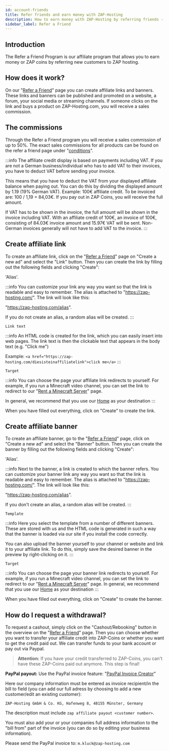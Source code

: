 ```yaml
---
id: account-friends
title: Refer friends and earn money with ZAP-Hosting
description: How to earn money with ZAP-Hosting by referring friends - ZAP-Hosting.com documentation
sidebar_label: Refer a Friend
---
```


## Introduction

The Refer a Friend Program is our affiliate program that allows you to earn money or ZAP coins by referring new customers to ZAP hosting.

## How does it work?

On our "[Refer a Friend](https://zap-hosting.com/de/customer/affiliate/)" page you can create affiliate links and banners. These links and banners can be published and promoted on a website, a forum, your social media or streaming channels. If someone clicks on the link and buys a product on ZAP-Hosting.com, you will receive a sales commission.

## The commissions
Through the Refer a Friend program you will receive a sales commission of up to 50%. The exact sales commissions for all products can be found on the refer a friend page under "[conditions](https://zap-hosting.com/de/customer/affiliate/conditions/)".

:::info
The affiliate credit display is based on payments including VAT. If you are not a German business/individual who has to add VAT to their invoices, you have to deduct VAT before sending your invoice.

This means that you have to deduct the VAT from your displayed affiliate balance when paying out. You can do this by dividing the displayed amount by 1.19 (19% German VAT). Example: 100€ affiliate credit. To be invoiced are: 100 / 1,19 = 84,03€. If you pay out in ZAP Coins, you will receive the full amount.

If VAT has to be shown in the invoice, the full amount will be shown in the invoice including VAT. With an affiliate credit of 100€, an invoice of 100€, consisting of 84.03€ invoice amount and 15.97€ VAT will be sent. Non-German invoices generally will not have to add VAT to the invoice.
:::

## Create affiliate link

To create an affiliate link, click on the "[Refer a Friend](https://zap-hosting.com/de/customer/affiliate/)" page on "Create a new ad" and select the "Link" button. Then you can create the link by filling out the following fields and clicking "Create":

'Alias'.

:::info
You can customize your link any way you want so that the link is readable and easy to remember. The alias is attached to "https://zap-hosting.com/". The link will look like this: 

"https://zap-hosting.com/alias". 

If you do not create an alias, a random alias will be created.
:::

`Link text`

:::info
An HTML code is created for the link, which you can easily insert into web pages. The link text is then the clickable text that appears in the body text (e.g. "Click me")

Example: `<a href="https://zap-hosting.com/diesisteinaffiliatelink">click me</a>`
:::

``Target``

:::info
You can choose the page your affiliate link redirects to yourself. For example, if you run a Minecraft video channel, you can set the link to redirect to our "[Rent a Minecraft Server](https://zap-hosting.com/de/minecraft-server-mieten/)" page.

In general, we recommend that you use our [Home](https://zap-hosting.com/de/) as your destination
:::


When you have filled out everything, click on "Create" to create the link.


## Create affiliate banner

To create an affiliate banner, go to the "[Refer a Friend](https://zap-hosting.com/de/customer/affiliate/)" page, click on "Create a new ad" and select the "Banner" button. Then you can create the banner by filling out the following fields and clicking "Create":

'Alias'.

:::info
Next to the banner, a link is created to which the banner refers. You can customize your banner link any way you want so that the link is readable and easy to remember. The alias is attached to "https://zap-hosting.com/". The link will look like this: 

"https://zap-hosting.com/alias". 

If you don't create an alias, a random alias will be created.
:::


`Template`

:::info
Here you select the template from a number of different banners. These are stored with us and the HTML code is generated in such a way that the banner is loaded via our site if you install the code correctly.

You can also upload the banner yourself to your channel or website and link it to your affiliate link. To do this, simply save the desired banner in the preview by right-clicking on it.
:::

`Target`

:::info
You can choose the page your banner link redirects to yourself. For example, if you run a Minecraft video channel, you can set the link to redirect to our "[Rent a Minecraft Server](https://zap-hosting.com/de/minecraft-server-mieten/)" page.
In general, we recommend that you use our [Home](https://zap-hosting.com/de/) as your destination
:::

When you have filled out everything, click on "Create" to create the banner.

## How do I request a withdrawal?

To request a cashout, simply click on the "Cashout/Rebooking" button in the overview on the "[Refer a Friend](https://zap-hosting.com/de/customer/affiliate/)" page. Then you can choose whether you want to transfer your affiliate credit into ZAP-Coins or whether you want to get the credit paid out. We can transfer funds to your bank account or pay out via Paypal.

>**Attention:** If you have your credit transferred to ZAP-Coins, you can't have these ZAP-Coins paid out anymore. This step is final!

**PayPal payout:**
Use the PayPal invoice feature: "[PayPal Invoice Creator](https://www.paypal.com/invoice/create?fromWidget=newuser)"

Here our company information must be entered as invoice recipient/in the bill to field (you can add our full adress by choosing to add a new customer/edit an existing customer):

`ZAP-Hosting GmbH & Co. KG,
Hafenweg 8,
48155 Münster,
Germany`

The description must include `zap affiliate payout <customer number>`.

You must also add your or your companies full address information to the "bill from" part of the invoice (you can do so by editing your business information).

Please send the PayPal invoice to: `m.kluck@zap-hosting.com`
